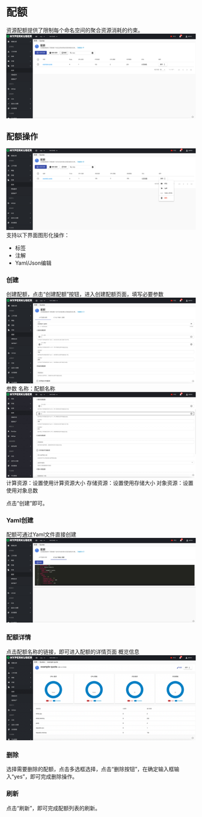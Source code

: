 # 配额

资源配额提供了限制每个命名空间的聚合资源消耗的约束。
![Minion](../../../assets/images/resource/quota-list.jpg)
## 配额操作

![Minion](../../../assets/images/resource/quota-operation.jpg)
支持以下界面图形化操作：

* 标签
* 注解
* Yaml/Json编辑

### 创建
创建配额，点击“创建配额”按钮，进入创建配额页面，填写必要参数
![Minion](../../../assets/images/resource/quota-create1.jpg)
参数
名称：配额名称
![Minion](../../../assets/images/resource/quota-create2.jpg)
计算资源：设置使用计算资源大小
存储资源：设置使用存储大小
对象资源：设置使用对象总数

点击“创建”即可。

### Yaml创建
配额可通过Yaml文件直接创建
![Minion](../../../assets/images/resource/quota-create-yaml.jpg)
### 配额详情
点击配额名称的链接，即可进入配额的详情页面
概览信息
![Minion](../../../assets/images/resource/quota-info1.jpg)

### 删除
选择需要删除的配额，点击多选框选择，点击“删除按钮”，在确定输入框输入“yes”，即可完成删除操作。
### 刷新
点击“刷新”，即可完成配额列表的刷新。
